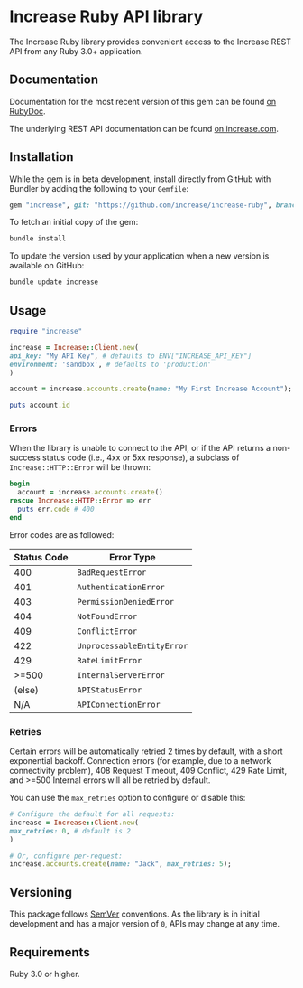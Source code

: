 # Increase Ruby API library

The Increase Ruby library provides convenient access to the Increase REST API from any Ruby 3.0+
application.

## Documentation

Documentation for the most recent version of this gem can be found [on RubyDoc](RubyDocInfoURL).

The underlying REST API documentation can be found [on increase.com](https://increase.com/documentation).

## Installation

While the gem is in beta development, install directly from GitHub with Bundler
by adding the following to your `Gemfile`:

```ruby
gem "increase", git: "https://github.com/increase/increase-ruby", branch: "main"
```

To fetch an initial copy of the gem:

```sh
bundle install
```

To update the version used by your application when a new version is available on GitHub:

```sh
bundle update increase
```

## Usage

```ruby
require "increase"

increase = Increase::Client.new(
api_key: "My API Key", # defaults to ENV["INCREASE_API_KEY"]
environment: 'sandbox', # defaults to 'production'
)

account = increase.accounts.create(name: "My First Increase Account");

puts account.id
```

### Errors

When the library is unable to connect to the API, or if the API returns a
non-success status code (i.e., 4xx or 5xx response), a subclass of
`Increase::HTTP::Error` will be thrown:

```ruby
begin
  account = increase.accounts.create()
rescue Increase::HTTP::Error => err
  puts err.code # 400
end
```

Error codes are as followed:

| Status Code | Error Type                 |
| ----------- | -------------------------- |
| 400         | `BadRequestError`          |
| 401         | `AuthenticationError`      |
| 403         | `PermissionDeniedError`    |
| 404         | `NotFoundError`            |
| 409         | `ConflictError`            |
| 422         | `UnprocessableEntityError` |
| 429         | `RateLimitError`           |
| >=500       | `InternalServerError`      |
| (else)      | `APIStatusError`           |
| N/A         | `APIConnectionError`       |

### Retries

Certain errors will be automatically retried 2 times by default, with a short
exponential backoff. Connection errors (for example, due to a network
connectivity problem), 408 Request Timeout, 409 Conflict, 429 Rate Limit,
and >=500 Internal errors will all be retried by default.

You can use the `max_retries` option to configure or disable this:

```ruby
# Configure the default for all requests:
increase = Increase::Client.new(
max_retries: 0, # default is 2
)

# Or, configure per-request:
increase.accounts.create(name: "Jack", max_retries: 5);
```

## Versioning

This package follows [SemVer](https://semver.org/spec/v2.0.0.html) conventions. As the
library is in initial development and has a major version of `0`, APIs may change
at any time.

## Requirements

Ruby 3.0 or higher.
